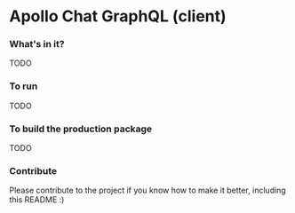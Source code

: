 # Apollo Chat GraphQL (client)

### What's in it?
TODO

### To run
TODO

### To build the production package
TODO

### Contribute
Please contribute to the project if you know how to make it better, including this README :)
